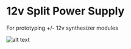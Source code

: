 # 12v Split Power Supply

For prototyping +/- 12v synthesizer modules

![alt text](https://github.com/jps723/switchingPowerSupply/splitPowerSupply.jpg?raw=true)
